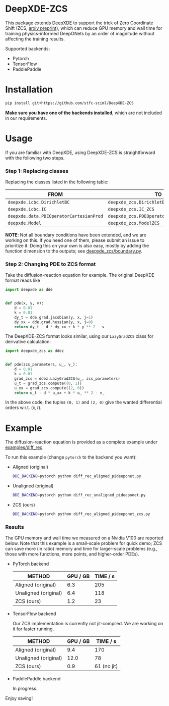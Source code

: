 # DeepXDE-ZCS

This package extends [DeepXDE](https://github.com/lululxvi/deepxde) to support the trick of
Zero Coordinate Shift (ZCS, [arxiv preprint](https://arxiv.org/abs/2311.00860)), which can
reduce GPU memory and wall time for training physics-informed DeepONets by an order of magnitude
without affecting the training results.

Supported backends:

* Pytorch
* TensorFlow
* PaddlePaddle

# Installation

```bash
pip install git+https://github.com/stfc-sciml/DeepXDE-ZCS
```

**Make sure you have one of the backends installed**, which are not included in our requirements.

# Usage

If you are familiar with DeepXDE, using DeepXDE-ZCS is straightforward with the following two steps.

### Step 1: Replacing classes

Replacing the classes listed in the following table:

| **FROM**                                | **TO**                                    |
|-----------------------------------------|-------------------------------------------|
| `deepxde.icbc.DirichletBC`              | `deepxde_zcs.DirichletBC_ZCS`             |
| `deepxde.icbc.IC`                       | `deepxde_zcs.IC_ZCS`                      |
| `deepxde.data.PDEOperatorCartesianProd` | `deepxde_zcs.PDEOperatorCartesianProdZCS` |
| `deepxde.Model`                         | `deepxde_zcs.ModelZCS`                    |

**NOTE**: Not all boundary conditions have been extended, and we are working on this. If you need
one of them, please submit an issue to prioritize it. Doing this on your own is also easy, mostly by
adding the function dimension to the outputs; see [deepxde_zcs/boundary.py](deepxde_zcs/boundary.py).

### Step 2: Changing PDE to ZCS format

Take the diffusion-reaction equation for example. The original DeepXDE format reads like

```python
import deepxde as dde


def pde(x, y, v):
    d = 0.01
    k = 0.01
    dy_t = dde.grad.jacobian(y, x, j=1)
    dy_xx = dde.grad.hessian(y, x, j=0)
    return dy_t - d * dy_xx + k * y ** 2 - v
```

The DeepXDE-ZCS format looks similar, using our `LazyGradZCS` class for derivative calculation:

```python
import deepxde_zcs as ddez


def pde(zcs_parameters, u_, v_):
    d = 0.01
    k = 0.01
    grad_zcs = ddez.LazyGradZCS(u_, zcs_parameters)
    u_t = grad_zcs.compute((0, 1))
    u_xx = grad_zcs.compute((2, 0))
    return u_t - d * u_xx + k * u_ ** 2 - v_
```

In the above code, the tuples `(0, 1)` and `(2, 0)` give the wanted differential orders w.r.t. $(x,t)$.

# Example

The diffusion-reaction equation is provided as a complete example under [examples/diff_rec](examples/diff_rec).

To run this example (change `pytorch` to the backend you want):

* Aligned (original)
  ```bash
  DDE_BACKEND=pytorch python diff_rec_aligned_pideeponet.py
  ```
* Unaligned (original)
  ```bash
  DDE_BACKEND=pytorch python diff_rec_unaligned_pideeponet.py
  ```
* ZCS (ours)
  ```bash
  DDE_BACKEND=pytorch python diff_rec_aligned_pideeponet_zcs.py
  ```

### Results

The GPU memory and wall time we measured on a Nvidia V100 are reported below.
Note that this example is a small-scale problem for quick demo; ZCS can save more (in ratio) memory
and time for larger-scale problems (e.g., those with more functions, more points, and
higher-order PDEs).

* PyTorch backend

  | **METHOD**           | **GPU / GB** | **TIME / s** | 
  |----------------------|--------------|--------------|
  | Aligned (original)   | 6.3          | 205          |
  | Unaligned (original) | 6.4          | 118          |
  | ZCS (ours)           | 1.2          | 23           |

* TensorFlow backend
  
  Our ZCS implementation is currently not jit-compiled. We are working on it for faster running.

  | **METHOD**           | **GPU / GB** | **TIME / s** | 
  |----------------------|--------------|--------------|
  | Aligned (original)   | 9.4          | 170          |
  | Unaligned (original) | 12.0         | 78           |
  | ZCS (ours)           | 0.9          | 61 (no jit)  |

  

* PaddlePaddle backend

  In progress.  

Enjoy saving!